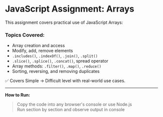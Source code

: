 # JavaScript Assignment: Arrays

This assignment covers practical use of JavaScript Arrays:

### Topics Covered:

- Array creation and access
- Modify, add, remove elements
- `.includes()`, `.indexOf()`, `.join()`, `.split()`
- `.slice()`, `.splice()`, `.concat()`, spread operator
- Array methods: `.filter()`, `.map()`, `.reduce()`
- Sorting, reversing, and removing duplicates

✅ Covers Simple → Difficult level with real-world use cases.

---

**How to Run:**

> Copy the code into any browser's console or use Node.js  
> Run section by section and observe output in console
